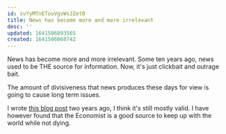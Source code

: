 ```yaml
---
id: svYyMTnETouVgvWsJZet0
title: News has become more and more irrelevant
desc: ''
updated: 1641506893565
created: 1641506060742
---
```


News has become more and more irrelevant. Some ten years ago, news used to be THE source for information. Now, it's just clickbait and outrage bait.

The amount of divisiveness that news produces these days for view is going to cause long term issues.

I wrote [this blog post](https://param.codes/2020/sad/) two years ago, I think it's still mostly valid. I have however found that the Economist is a good source to keep up with the world while not dying.
